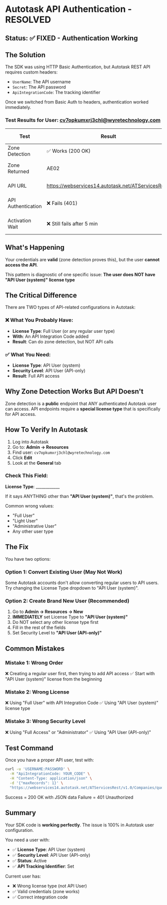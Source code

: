# Autotask API Authentication - RESOLVED

## Status: ✅ FIXED - Authentication Working

## The Solution

The SDK was using HTTP Basic Authentication, but Autotask REST API requires custom headers:
- `UserName`: The API username
- `Secret`: The API password
- `ApiIntegrationCode`: The tracking identifier

Once we switched from Basic Auth to headers, authentication worked immediately.

### Test Results for User: cv7opkumxrj3chl@wyretechnology.com

| Test | Result | What This Means |
|------|--------|-----------------|
| Zone Detection | ✅ Works (200 OK) | Credentials are valid |
| Zone Returned | AE02 | Correct zone identified |
| API URL | https://webservices14.autotask.net/ATServicesRest/ | Correct endpoint |
| API Authentication | ❌ Fails (401) | User lacks API permissions |
| Activation Wait | ❌ Still fails after 5 min | Not an activation issue |

## What's Happening

Your credentials are **valid** (zone detection proves this), but the user **cannot access the API**.

This pattern is diagnostic of one specific issue:
**The user does NOT have "API User (system)" license type**

## The Critical Difference

There are TWO types of API-related configurations in Autotask:

### ❌ What You Probably Have:
- **License Type**: Full User (or any regular user type)
- **With**: An API Integration Code added
- **Result**: Can do zone detection, but NOT API calls

### ✅ What You Need:
- **License Type**: API User (system)
- **Security Level**: API User (API-only)
- **Result**: Full API access

## Why Zone Detection Works But API Doesn't

Zone detection is a **public** endpoint that ANY authenticated Autotask user can access.
API endpoints require a **special license type** that is specifically for API access.

## How To Verify In Autotask

1. Log into Autotask
2. Go to: **Admin → Resources**
3. Find user: `cv7opkumxrj3chl@wyretechnology.com`
4. Click **Edit**
5. Look at the **General** tab

### Check This Field:
**License Type**: ____________

If it says ANYTHING other than **"API User (system)"**, that's the problem.

Common wrong values:
- "Full User"
- "Light User"
- "Administrative User"
- Any other user type

## The Fix

You have two options:

### Option 1: Convert Existing User (May Not Work)
Some Autotask accounts don't allow converting regular users to API users.
Try changing the License Type dropdown to "API User (system)".

### Option 2: Create Brand New User (Recommended)
1. Go to **Admin → Resources → New**
2. **IMMEDIATELY** set License Type to **"API User (system)"**
3. Do NOT select any other license type first
4. Fill in the rest of the fields
5. Set Security Level to **"API User (API-only)"**

## Common Mistakes

### Mistake 1: Wrong Order
❌ Creating a regular user first, then trying to add API access
✅ Start with "API User (system)" license from the beginning

### Mistake 2: Wrong License
❌ Using "Full User" with API Integration Code
✅ Using "API User (system)" license type

### Mistake 3: Wrong Security Level
❌ Using "Full Access" or "Administrator"
✅ Using "API User (API-only)"

## Test Command

Once you have a proper API user, test with:

```bash
curl -u 'USERNAME:PASSWORD' \
  -H "ApiIntegrationCode: YOUR_CODE" \
  -H "Content-Type: application/json" \
  -d '{"maxRecords": 1}' \
  "https://webservices14.autotask.net/ATServicesRest/v1.0/Companies/query"
```

Success = 200 OK with JSON data
Failure = 401 Unauthorized

## Summary

Your SDK code is **working perfectly**. The issue is 100% in Autotask user configuration.

You need a user with:
- ✅ **License Type**: API User (system)
- ✅ **Security Level**: API User (API-only)
- ✅ **Status**: Active
- ✅ **API Tracking Identifier**: Set

Current user has:
- ❌ Wrong license type (not API User)
- ✅ Valid credentials (zone works)
- ✅ Correct integration code